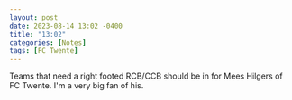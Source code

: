 ```yaml
---
layout: post
date: 2023-08-14 13:02 -0400
title: "13:02"
categories: [Notes]
tags: [FC Twente]
---
```


Teams that need a right footed RCB/CCB should be in for Mees Hilgers of FC Twente. I'm a very big fan of his. 

